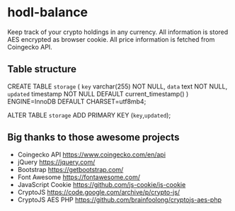 # hodl-balance

Keep track of your crypto holdings in any currency.
All information is stored AES encrypted as browser cookie.
All price information is fetched from Coingecko API.

## Table structure
CREATE TABLE `storage` (
  `key` varchar(255) NOT NULL,
  `data` text NOT NULL,
  `updated` timestamp NOT NULL DEFAULT current_timestamp()
) ENGINE=InnoDB DEFAULT CHARSET=utf8mb4;


ALTER TABLE `storage`
  ADD PRIMARY KEY (`key`,`updated`);
  
## Big thanks to those awesome projects

* Coingecko API https://www.coingecko.com/en/api
* jQuery https://jquery.com/
* Bootstrap https://getbootstrap.com/
* Font Awesome https://fontawesome.com/
* JavaScript Cookie https://github.com/js-cookie/js-cookie
* CryptoJS https://code.google.com/archive/p/crypto-js/
* CryptoJS AES PHP https://github.com/brainfoolong/cryptojs-aes-php
